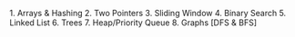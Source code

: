 []()1. Arrays & Hashing
2. Two Pointers
3. Sliding Window
4. Binary Search
5. Linked List
6. Trees
7. Heap/Priority Queue
8. Graphs [DFS & BFS]